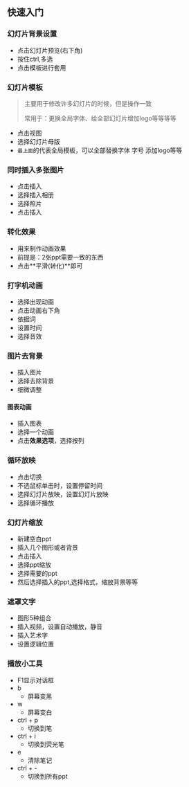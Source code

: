 ## 快速入门

### 幻灯片背景设置

+ 点击幻灯片预览(右下角)
+ 按住ctrl,多选
+ 点击模板进行套用

### 幻灯片模板

> 主要用于修改许多幻灯片的时候，但是操作一致
>
> 常用于：更换全局字体、给全部幻灯片增加logo等等等等

+ 点击视图
+ 选择幻灯片母版
+ `最上面`的代表全局模板，可以全部替换字体 字号 添加logo等等

### 同时插入多张图片

+ 点击插入
+ 选择插入相册
+ 选择照片
+ 点击插入

### 转化效果

+ 用来制作动画效果
+ 前提是：2张ppt需要一致的东西
+ 点击**平滑(转化)**即可

### 打字机动画

+ 选择出现动画
+ 点击动画右下角
+ 依据词
+ 设置时间
+ 选择音效

### 图片去背景

+ 插入图片
+ 选择去除背景
+ 细微调整

#### 图表动画

+ 插入图表
+ 选择一个动画
+ 点击**效果选项**，选择按列

### 循环放映

+ 点击切换
+ 不选鼠标单击时，设置停留时间
+ 选择幻灯片放映，设置幻灯片放映
+ 选择循环播放

### 幻灯片缩放

+ 新建空白ppt
+ 插入几个图形或者背景
+ 点击插入
+ 选择ppt缩放
+ 选择需要的ppt
+ 然后选择插入的ppt,选择格式，缩放背景等等

### 遮罩文字

+ 图形5种组合
+ 插入视频，设置自动播放，静音
+ 插入艺术字
+ 设置逻辑位置

### 播放小工具

+ F1显示对话框
+ b
  + 屏幕变黑
+ w
  + 屏幕变白
+ ctrl + p
  + 切换到笔
+ ctrl + i
  + 切换到荧光笔
+ e
  + 清除笔记
+ ctrl + -
  + 切换到所有ppt

